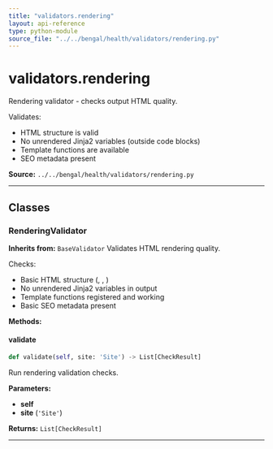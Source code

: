 ```yaml
---
title: "validators.rendering"
layout: api-reference
type: python-module
source_file: "../../bengal/health/validators/rendering.py"
---
```


# validators.rendering

Rendering validator - checks output HTML quality.

Validates:
- HTML structure is valid
- No unrendered Jinja2 variables (outside code blocks)
- Template functions are available
- SEO metadata present

**Source:** `../../bengal/health/validators/rendering.py`

---

## Classes

### RenderingValidator

**Inherits from:** `BaseValidator`
Validates HTML rendering quality.

Checks:
- Basic HTML structure (<html>, <head>, <body>)
- No unrendered Jinja2 variables in output
- Template functions registered and working
- Basic SEO metadata present




**Methods:**

#### validate

```python
def validate(self, site: 'Site') -> List[CheckResult]
```

Run rendering validation checks.

**Parameters:**

- **self**
- **site** (`'Site'`)

**Returns:** `List[CheckResult]`






---


